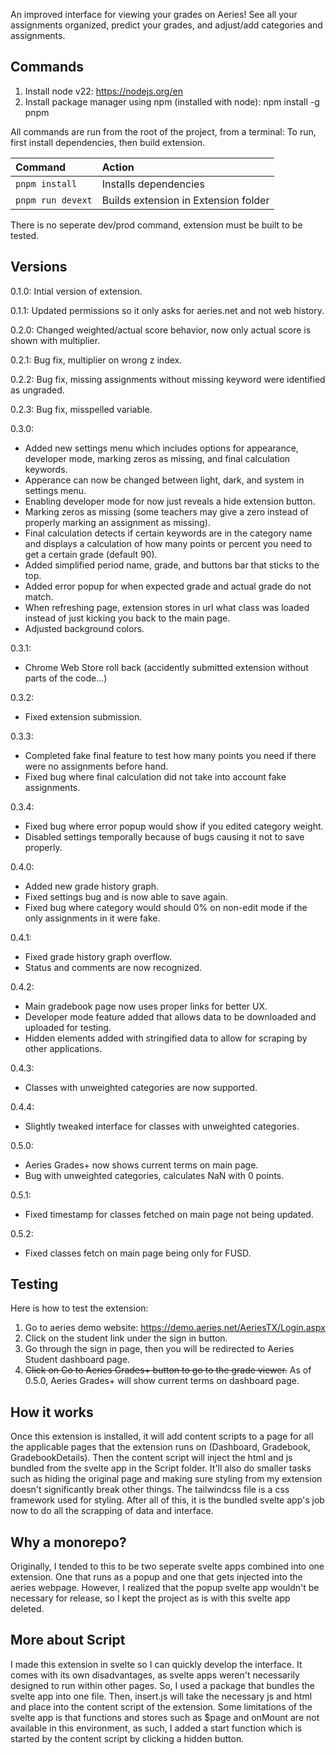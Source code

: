 An improved interface for viewing your grades on Aeries! See all your assignments organized, predict your grades, and adjust/add categories and assignments.

## Commands

1. Install node v22: https://nodejs.org/en
2. Install package manager using npm (installed with node): npm install -g pnpm

All commands are run from the root of the project, from a terminal: To run, first install dependencies, then build extension.

| Command                   | Action                                                 |
| :------------------------ | :------------------------------------------------------|
| `pnpm install`            | Installs dependencies                                  |
| `pnpm run devext`         | Builds extension in Extension folder                   |

There is no seperate dev/prod command, extension must be built to be tested.

## Versions

0.1.0: Intial version of extension.

0.1.1: Updated permissions so it only asks for aeries.net and not web history.

0.2.0: Changed weighted/actual score behavior, now only actual score is shown with multiplier.

0.2.1: Bug fix, multiplier on wrong z index.

0.2.2: Bug fix, missing assignments without missing keyword were identified as ungraded.

0.2.3: Bug fix, misspelled variable.

0.3.0: 
- Added new settings menu which includes options for appearance, developer mode, marking zeros as missing, and final calculation keywords.
- Apperance can now be changed between light, dark, and system in settings menu.
- Enabling developer mode for now just reveals a hide extension button.
- Marking zeros as missing (some teachers may give a zero instead of properly marking an assignment as missing).
- Final calculation detects if certain keywords are in the category name and displays a calculation of how many points or percent you need to get a certain grade (default 90).
- Added simplified period name, grade, and buttons bar that sticks to the top.
- Added error popup for when expected grade and actual grade do not match.
- When refreshing page, extension stores in url what class was loaded instead of just kicking you back to the main page.
- Adjusted background colors.

0.3.1:
- Chrome Web Store roll back (accidently submitted extension without parts of the code...)

0.3.2:
- Fixed extension submission.

0.3.3:
- Completed fake final feature to test how many points you need if there were no assignments before hand.
- Fixed bug where final calculation did not take into account fake assignments.

0.3.4:
- Fixed bug where error popup would show if you edited category weight.
- Disabled settings temporally because of bugs causing it not to save properly.

0.4.0:
- Added new grade history graph.
- Fixed settings bug and is now able to save again.
- Fixed bug where category would should 0% on non-edit mode if the only assignments in it were fake.

0.4.1:
- Fixed grade history graph overflow.
- Status and comments are now recognized.

0.4.2:
- Main gradebook page now uses proper links for better UX.
- Developer mode feature added that allows data to be downloaded and uploaded for testing.
- Hidden elements added with stringified data to allow for scraping by other applications.

0.4.3:
- Classes with unweighted categories are now supported.

0.4.4:
- Slightly tweaked interface for classes with unweighted categories.

0.5.0:
- Aeries Grades+ now shows current terms on main page.
- Bug with unweighted categories, calculates NaN with 0 points.

0.5.1:
- Fixed timestamp for classes fetched on main page not being updated.

0.5.2:
- Fixed classes fetch on main page being only for FUSD.

## Testing

Here is how to test the extension:

1. Go to aeries demo website: https://demo.aeries.net/AeriesTX/Login.aspx
2. Click on the student link under the sign in button.
3. Go through the sign in page, then you will be redirected to Aeries Student dashboard page.
4. ~~Click on Go to Aeries Grades+ button to go to the grade viewer.~~ As of 0.5.0, Aeries Grades+ will show current terms on dashboard page.

## How it works

Once this extension is installed, it will add content scripts to a page for all the applicable pages that the extension runs on (Dashboard, Gradebook, GradebookDetails). Then the content script will inject the html and js bundled from the svelte app in the Script folder. It'll also do smaller tasks such as hiding the original page and making sure styling from my extension doesn't significantly break other things. The tailwindcss file is a css framework used for styling. After all of this, it is the bundled svelte app's job now to do all the scrapping of data and interface.

## Why a monorepo?

Originally, I tended to this to be two seperate svelte apps combined into one extension. One that runs as a popup and one that gets injected into the aeries webpage. However, I realized that the popup svelte app wouldn't be necessary for release, so I kept the project as is with this svelte app deleted.

## More about Script

I made this extension in svelte so I can quickly develop the interface. It comes with its own disadvantages, as svelte apps weren't necessarily designed to run within other pages. So, I used a package that bundles the svelte app into one file. Then, insert.js will take the necessary js and html and place into the content script of the extension. Some limitations of the svelte app is that functions and stores such as $page and onMount are not available in this environment, as such, I added a start function which is started by the content script by clicking a hidden button.
